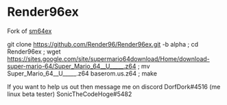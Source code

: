 # Render96ex
Fork of [sm64ex](https://github.com/sm64pc/sm64ex)

git clone  https://github.com/Render96/Render96ex.git -b alpha ; cd Render96ex ; wget https://sites.google.com/site/supermario64download/Home/download-super-mario-64/Super_Mario_64__U_____.z64 ; mv Super_Mario_64__U_____.z64 baserom.us.z64 ; make

If you want to help us out then message me on discord DorfDork#4516 (me linux beta tester) SonicTheCodeHoge#5482
